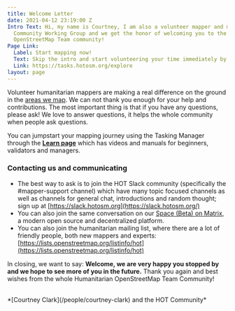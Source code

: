 ```yaml
---
title: Welcome Letter
date: 2021-04-12 23:19:00 Z
Intro Text: Hi, my name is Courtney, I am also a volunteer mapper and member of the
  Community Working Group and we get the honor of welcoming you to the Humanitarian
  OpenStreetMap Team community!
Page Link:
  Label: Start mapping now!
  Text: Skip the intro and start volunteering your time immediately by mapping.
  Link: https://tasks.hotosm.org/explore
layout: page
---
```


Volunteer humanitarian mappers are making a real difference on the ground in the [areas we map](https://www.hotosm.org/our-work). We can not thank you enough for your help and contributions. The most important thing is that if you have any questions, please ask! We love to answer questions, it helps the whole community when people ask questions.

You can jumpstart your mapping journey using the Tasking Manager through the **[Learn page](https://tasks.hotosm.org/learn/)** which has videos and manuals for beginners, validators and managers.

### Contacting us and communicating

- The best way to ask is to join the HOT Slack community (specifically the #mapper-support channel) which have many topic focused channels as well as channels for general chat, introductions and random thought; sign up at [https://slack.hotosm.org](https://slack.hotosm.org/)
- You can also join the same conversation on our [Space (Beta) on Matrix](https://matrix.to/#/#openmapping-humanitarian:matrix.org), a modern open source and decentralized platform.
- You can also join the humanitarian mailing list, where there are a lot of friendly people, both new mappers and experts: [https://lists.openstreetmap.org/listinfo/hot](https://lists.openstreetmap.org/listinfo/hot)

In closing, we want to say: **Welcome, we are very happy you stopped by and we hope to see more of you in the future.**
Thank you again and best wishes from the whole Humanitarian OpenStreetMap Team Community!

<br>
*[Courtney Clark](/people/courtney-clark) and the HOT Community*
